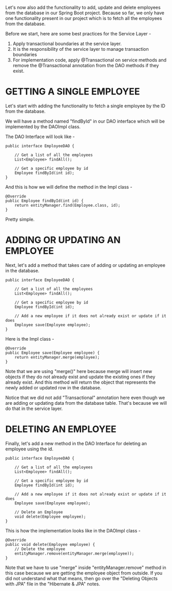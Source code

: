 Let's now also add the functionality to add, update and delete employees from the database in our Spring Boot project. Because so far, we only have one functionality present in our project which is to fetch all the employees from the database.

Before we start, here are some best practices for the Service Layer - 

1. Apply transactional boundaries at the service layer.
2. It is the responsibility of the service layer to manage transaction boundaries
3. For implementation code, apply @Transactional on service methods and remove the @Transactional annotation from the DAO methods if they exist.

# GETTING A SINGLE EMPLOYEE

Let's start with adding the functionality to fetch a single employee by the ID from the database.

We will have a method named "findById" in our DAO interface which will be implemented by the DAOImpl class.

The DAO Interface will look like - 

    public interface EmployeeDAO {

        // Get a list of all the employees
        List<Employee> findAll();

        // Get a specific employee by id
        Employee findById(int id);
    }

And this is how we will define the method in the Impl class - 

    @Override
    public Employee findById(int id) {
        return entityManager.find(Employee.class, id);
    }

Pretty simple.

# ADDING OR UPDATING AN EMPLOYEE

Next, let's add a method that takes care of adding or updating an employee in the database.

    public interface EmployeeDAO {

        // Get a list of all the employees
        List<Employee> findAll();

        // Get a specific employee by id
        Employee findById(int id);

        // Add a new employee if it does not already exist or update if it does
        Employee save(Employee employee);
    }

Here is the Impl class - 

    @Override
    public Employee save(Employee employee) {
        return entityManager.merge(employee);
    }

Note that we are using "merge()" here because merge will insert new objects if they do not already exist and update the existing ones if they already exist. And this method will return the object that represents the newly added or updated row in the database.

Notice that we did not add "Transactional" annotation here even though we are adding or updating data from the database table. That's because we will do that in the service layer.

# DELETING AN EMPLOYEE

Finally, let's add a new method in the DAO Interface for deleting an employee using the id.

    public interface EmployeeDAO {

        // Get a list of all the employees
        List<Employee> findAll();

        // Get a specific employee by id
        Employee findById(int id);

        // Add a new employee if it does not already exist or update if it does
        Employee save(Employee employee);

        // Delete an Employee
        void delete(Employee employee);
    }

This is how the implementation looks like in the DAOImpl class - 


    @Override
    public void delete(Employee employee) {
        // Delete the employee
        entityManager.remove(entityManager.merge(employee));
    }

Note that we have to use "merge" inside "entityManager.remove" method in this case because we are getting the employee object from outside. If you did not understand what that means, then go over the "Deleting Objects with JPA" file in the "Hibernate & JPA" notes.


